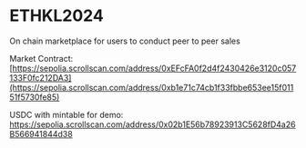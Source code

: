 # ETHKL2024
On chain marketplace for users to conduct peer to peer sales


Market Contract:
[https://sepolia.scrollscan.com/address/0xEFcFA0f2d4f2430426e3120c057133F0fc212DA3](https://sepolia.scrollscan.com/address/0xb1e71c74cb1f33fbbe653ee15f01151f5730fe85)

USDC with mintable for demo:
https://sepolia.scrollscan.com/address/0x02b1E56b78923913C5628fD4a26B566941844d38
